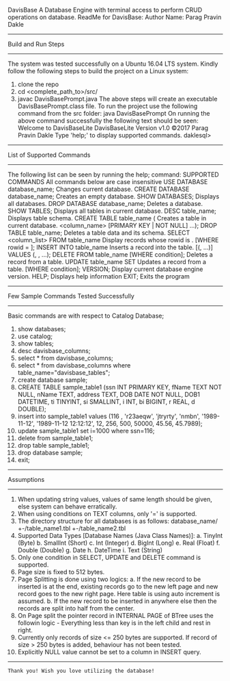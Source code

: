 DavisBase
A Database Engine with terminal access to perform CRUD operations on database.
ReadMe for DavisBase:
Author Name: Parag Pravin Dakle
________________________________________
 Build and Run Steps
________________________________________
The system was tested successfully on a Ubuntu 16.04 LTS system.
Kindly follow the following steps to build the project on a Linux system:
1.	clone the repo
2.	cd <complete_path_to>/src/
3.	javac DavisBasePrompt.java
The above steps will create an executable DavisBasePrompt.class file. To run the project use the following command from the src folder:
java DavisBasePrompt
On running the above command successfully the following text should be seen:
Welcome to DavisBaseLite DavisBaseLite Version v1.0 ©2017 Parag Pravin Dakle
Type 'help;' to display supported commands.
daklesql>
________________________________________
 List of Supported Commands
________________________________________
The following list can be seen by running the help; command:
SUPPORTED COMMANDS All commands below are case insensitive
USE DATABASE database_name;                      Changes current database.
CREATE DATABASE database_name;                   Creates an empty database.
SHOW DATABASES;                                  Displays all databases.
DROP DATABASE database_name;                     Deletes a database.
SHOW TABLES;                                     Displays all tables in current database.
DESC table_name;                                 Displays table schema.
CREATE TABLE table_name (                        Creates a table in current database.
	<column_name> <datatype> [PRIMARY KEY | NOT NULL]
	...);
DROP TABLE table_name;                           Deletes a table data and its schema.
SELECT <column_list> FROM table_name             Display records whose rowid is <id>.
	[WHERE rowid = <value>];
INSERT INTO table_name                           Inserts a record into the table.
	[(<column1>, ...)] VALUES (<value1>, <value2>, ...);
DELETE FROM table_name [WHERE condition];        Deletes a record from a table.
UPDATE table_name SET <conditions>               Updates a record from a table.
	[WHERE condition];
VERSION;                                         Display current database engine version.
HELP;                                            Displays help information
EXIT;                                            Exits the program
________________________________________
 Few Sample Commands Tested Successfully
________________________________________
Basic commands are with respect to Catalog Database;
1.	show databases;
2.	use catalog;
3.	show tables;
4.	desc davisbase_columns;
5.	select * from davisbase_columns;
6.	select * from davisbase_columns where table_name="davisbase_tables";
7.	create database sample;
8.	CREATE TABLE sample_table1 (ssn INT PRIMARY KEY, fName TEXT NOT NULL, nName TEXT, address TEXT, DOB DATE NOT NULL, DOB1 DATETIME, ti TINYINT, si SMALLINT, i INT, bi BIGINT, r REAL, d DOUBLE);
9.	insert into sample_table1 values (116 , 'r23aeqw', 'jtryrty', 'nmbn', '1989-11-12', '1989-11-12 12:12:12', 12, 256, 500, 50000, 45.56, 45.7989);
10.	update sample_table1 set i=1000 where ssn=116;
11.	delete from sample_table1;
12.	drop table sample_table1;
13.	drop database sample;
14.	exit;
________________________________________
 Assumptions
________________________________________
1.	When updating string values, values of same length should be given, else system can behave erratically.
2.	When using conditions on TEXT columns, only '=' is supported.
3.	The directory structure for all databases is as follows: database_name/ +-/table_name1.tbl +-/table_name2.tbl
4.	Supported Data Types [Database Names (Java Class Names)]: a. TinyInt (Byte) b. SmallInt (Short) c. Int (Integer) d. BigInt (Long) e. Real (Float) f. Double (Double) g. Date h. DateTime i. Text (String)
5.	Only one condition in SELECT, UPDATE and DELETE command is supported.
6.	Page size is fixed to 512 bytes.
7.	Page Splitting is done using two logics: a. If the new record to be inserted is at the end, existing records go to the new left page and new record goes to the new right page. Here table is using auto increment is assumed. b. If the new record to be inserted in anywhere else then the records are split into half from the center.
8.	On Page split the pointer record in INTERNAL PAGE of BTree uses the followin logic - Everything less than key is in the left child and rest in right.
9.	Currently only records of size <= 250 bytes are supported. If record of size > 250 bytes is added, behaviour has not been tested.
10.	Explicitly NULL value cannot be set to a column in INSERT query.
___________________________________________________________________________
	Thank you! Wish you love utilizing the database!


